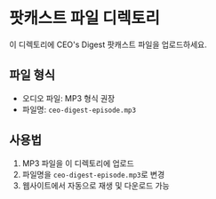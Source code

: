 # 팟캐스트 파일 디렉토리

이 디렉토리에 CEO's Digest 팟캐스트 파일을 업로드하세요.

## 파일 형식
- 오디오 파일: MP3 형식 권장
- 파일명: `ceo-digest-episode.mp3`

## 사용법
1. MP3 파일을 이 디렉토리에 업로드
2. 파일명을 `ceo-digest-episode.mp3`로 변경
3. 웹사이트에서 자동으로 재생 및 다운로드 가능 